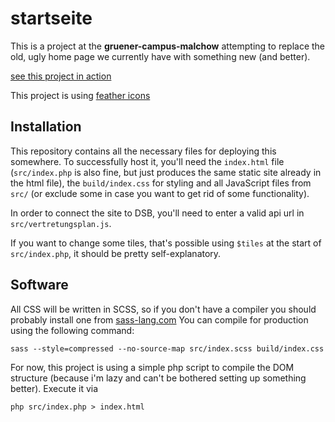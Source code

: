 # startseite
This is a project at the **gruener-campus-malchow** attempting to replace the old, ugly home page we currently have with something new (and better).

[see this project in action](https://start.gcm.schule/)

This project is using [feather icons](https://github.com/feathericons/feather/)

## Installation

This repository contains all the necessary files for deploying this somewhere.
To successfully host it, you'll need the `index.html` file (`src/index.php` is also fine, but just produces the same static site already in the html file), the `build/index.css` for styling and all JavaScript files from `src/` (or exclude some in case you want to get rid of some functionality).

In order to connect the site to DSB, you'll need to enter a valid api url in `src/vertretungsplan.js`.

If you want to change some tiles, that's possible using `$tiles` at the start of `src/index.php`, it should be pretty self-explanatory.

## Software

All CSS will be written in SCSS, so if you don't have a compiler you should probably install one from [sass-lang.com](https://sass-lang.com/install)
You can compile for production using the following command:

    sass --style=compressed --no-source-map src/index.scss build/index.css

For now, this project is using a simple php script to compile the DOM structure (because i'm lazy and can't be bothered setting up something better). Execute it via

    php src/index.php > index.html
